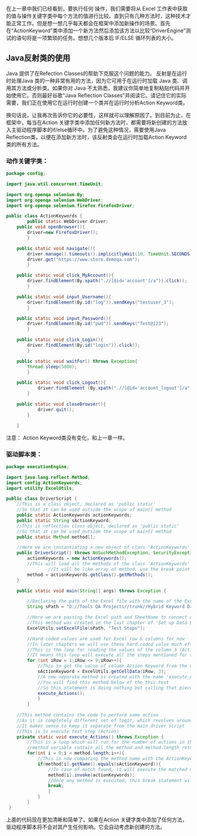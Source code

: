 在上一章中我们已经看到，要执行任何 操作，我们需要将从 Excel 工作表中获取的值与操作关键字类中每个方法的值进行比较。直到只有几种方法时，这种技术才能正常工作。但是想一想几乎每天都会在框架中添加新操作的场景。首先在“ActionKeyword”类中添加一个新方法然后添加该方法以比较“DriverEngine”测试的语句将是一项繁琐的任务。想想几个版本后 IF/ELSE 循环列表的大小。

## Java反射类的使用

Java 提供了在Refection Classes的帮助下克服这个问题的能力。 反射是在运行时处理Java 类的一种非常有用的方法，因为它可用于在运行时加载 Java 类、调用其方法或分析类。如果你对 Java 不太熟悉，我建议你简单地复制粘贴代码并开始使用它。否则最好谷歌“Java Reflection Classes”并阅读它。请记住它的实际需要，我们正在使用它在运行时创建一个类并在运行时分析Action Keyword类。

换句话说，让我再次告诉你它的必要性，这样就可以理解原因了。到目前为止，在框架中，每当在Action 关键字类中添加任何新方法时，都需要将新创建的方法放入主驱动程序脚本的if/else循环中。为了避免这种情况，需要使用Java Reflection类，以便在添加新方法时，该反射类会在运行时加载Action Keyword类的所有方法。

### 动作关键字类：

```java
package config;

import java.util.concurrent.TimeUnit;

import org.openqa.selenium.By;
import org.openqa.selenium.WebDriver;
import org.openqa.selenium.firefox.FirefoxDriver;

public class ActionKeywords {
		public static WebDriver driver;
	public void openBrowser(){		
		driver=new FirefoxDriver();
		}

	public static void navigate(){	
		driver.manage().timeouts().implicitlyWait(10, TimeUnit.SECONDS);
		driver.get("https://www.store.demoqa.com");
		}

	public static void click_MyAccount(){
		driver.findElement(By.xpath(".//[@id='account']/a")).click();
		}

	public static void input_Username(){
		driver.findElement(By.id("log")).sendKeys("testuser_3"); 
		}

	public static void input_Password(){
		driver.findElement(By.id("pwd")).sendKeys("Test@123");
		}

	public static void click_Login(){
		driver.findElement(By.id("login")).click();
		}

	public static void waitFor() throws Exception{
		Thread.sleep(5000);
		}

	public static void click_Logout(){
			driver.findElement (By.xpath(".//[@id='account_logout']/a")).click();
		}

	public static void closeBrowser(){
			driver.quit();
		}

	}
```

注意： Action Keyword类没有变化，和上一章一样。

### 驱动脚本类：

```java
package executionEngine;

import java.lang.reflect.Method;
import config.ActionKeywords;
import utility.ExcelUtils;

public class DriverScript {
	//This is a class object, declared as 'public static'
	//So that it can be used outside the scope of main[] method
	public static ActionKeywords actionKeywords;
	public static String sActionKeyword;
	//This is reflection class object, declared as 'public static'
	//So that it can be used outside the scope of main[] method
	public static Method method[];

	//Here we are instantiating a new object of class 'ActionKeywords'
	public DriverScript() throws NoSuchMethodException, SecurityException{
		actionKeywords = new ActionKeywords();
		//This will load all the methods of the class 'ActionKeywords' in it.
                //It will be like array of method, use the break point here and do the watch
		method = actionKeywords.getClass().getMethods();
	}

    public static void main(String[] args) throws Exception {

    	//Declaring the path of the Excel file with the name of the Excel file
    	String sPath = "D://Tools QA Projects//trunk//Hybrid Keyword Driven//src//dataEngine//DataEngine.xlsx";

    	//Here we are passing the Excel path and SheetName to connect with the Excel file
        //This method was created in the last chapter of 'Set up Data Engine' 		
    	ExcelUtils.setExcelFile(sPath, "Test Steps");

    	//Hard coded values are used for Excel row & columns for now
    	//In later chapters we will use these hard coded value much efficiently
    	//This is the loop for reading the values of the column 3 (Action Keyword) row by row
		//It means this loop will execute all the steps mentioned for the test case in Test Steps sheet
    	for (int iRow = 1;iRow <= 9;iRow++){
		    //This to get the value of column Action Keyword from the excel
    		sActionKeyword = ExcelUtils.getCellData(iRow, 3);
            //A new separate method is created with the name 'execute_Actions'
			//You will find this method below of the this test
			//So this statement is doing nothing but calling that piece of code to execute
    		execute_Actions();
    		}
    	}
	
	//This method contains the code to perform some action
	//As it is completely different set of logic, which revolves around the action only,
	//It makes sense to keep it separate from the main driver script
	//This is to execute test step (Action)
    private static void execute_Actions() throws Exception {
		//This is a loop which will run for the number of actions in the Action Keyword class 
		//method variable contain all the method and method.length returns the total number of methods
		for(int i = 0;i < method.length;i++){
			//This is now comparing the method name with the ActionKeyword value got from excel
			if(method[i].getName().equals(sActionKeyword)){
				//In case of match found, it will execute the matched method
				method[i].invoke(actionKeywords);
				//Once any method is executed, this break statement will take the flow outside of for loop
				break;
				}
			}
		}
 }
```

上面的代码现在更加清晰和简单了。如果在Action 关键字类中添加了任何方法，驱动程序脚本将不会对其产生任何影响。它会自动考虑新创建的方法。